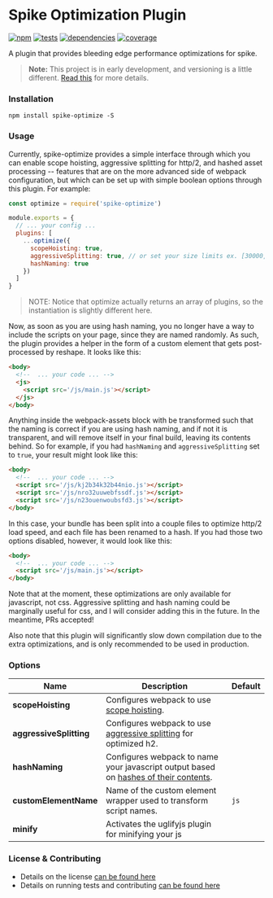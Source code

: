 # Spike Optimization Plugin

[![npm](https://img.shields.io/npm/v/spike-optimize.svg?style=flat-square)](https://npmjs.com/package/spike-optimize)
[![tests](https://img.shields.io/travis/static-dev/spike-optimize.svg?style=flat-square)](https://travis-ci.org/static-dev/spike-optimize?branch=master)
[![dependencies](https://img.shields.io/david/static-dev/spike-optimize.svg?style=flat-square)](https://david-dm.org/static-dev/spike-optimize)
[![coverage](https://img.shields.io/codecov/c/github/static-dev/spike-optimize.svg?style=flat-square)](https://codecov.io/gh/static-dev/spike-optimize)

A plugin that provides bleeding edge performance optimizations for spike.

> **Note:** This project is in early development, and versioning is a little different. [Read this](http://markup.im/#q4_cRZ1Q) for more details.

### Installation

`npm install spike-optimize -S`

### Usage

Currently, spike-optimize provides a simple interface through which you can enable scope hoisting, aggressive splitting for http/2, and hashed asset processing -- features that are on the more advanced side of webpack configuration, but which can be set up with simple boolean options through this plugin. For example:

```js
const optimize = require('spike-optimize')

module.exports = {
  // ... your config ...
  plugins: [
    ...optimize({
      scopeHoisting: true,
      aggressiveSplitting: true, // or set your size limits ex. [30000, 50000]
      hashNaming: true
    })
  ]
}
```

> NOTE: Notice that optimize actually returns an array of plugins, so the instantiation is slightly different here.

Now, as soon as you are using hash naming, you no longer have a way to include the scripts on your page, since they are named randomly. As such, the plugin provides a helper in the form of a custom element that gets post-processed by reshape. It looks like this:

```html
<body>
  <!--  ... your code ... -->
  <js>
    <script src='/js/main.js'></script>
  </js>
</body>
```

Anything inside the webpack-assets block with be transformed such that the naming is correct if you are using hash naming, and if not it is transparent, and will remove itself in your final build, leaving its contents behind. So for example, if you had `hashNaming` and `aggressiveSplitting` set to `true`, your result might look like this:

```html
<body>
  <!--  ... your code ... -->
  <script src='/js/kj2b34k32b44nio.js'></script>
  <script src='/js/nro32uuwebfssdf.js'></script>
  <script src='/js/n23ouenwoubsfd3.js'></script>
</body>
```

In this case, your bundle has been split into a couple files to optimize http/2 load speed, and each file has been renamed to a hash. If you had those two options disabled, however, it would look like this:

```html
<body>
  <!--  ... your code ... -->
  <script src='/js/main.js'></script>
</body>
```

Note that at the moment, these optimizations are only available for javascript, not css. Aggressive splitting and hash naming could be marginally useful for css, and I will consider adding this in the future. In the meantime, PRs accepted!

Also note that this plugin will significantly slow down compilation due to the extra optimizations, and is only recommended to be used in production.

### Options

| Name | Description | Default |
| ---- | ----------- | ------- |
| **scopeHoisting** | Configures webpack to use [scope hoisting](https://medium.com/webpack/brief-introduction-to-scope-hoisting-in-webpack-8435084c171f). | |
| **aggressiveSplitting** | Configures webpack to use [aggressive splitting](https://medium.com/webpack/webpack-http-2-7083ec3f3ce6) for optimized h2. | |
| **hashNaming** | Configures webpack to name your javascript output based on [hashes of their contents](https://medium.com/@okonetchnikov/long-term-caching-of-static-assets-with-webpack-1ecb139adb95). | |
| **customElementName** | Name of the custom element wrapper used to transform script names. | `js` |
| **minify** | Activates the uglifyjs plugin for minifying your js | |

### License & Contributing

- Details on the license [can be found here](LICENSE.md)
- Details on running tests and contributing [can be found here](contributing.md)
